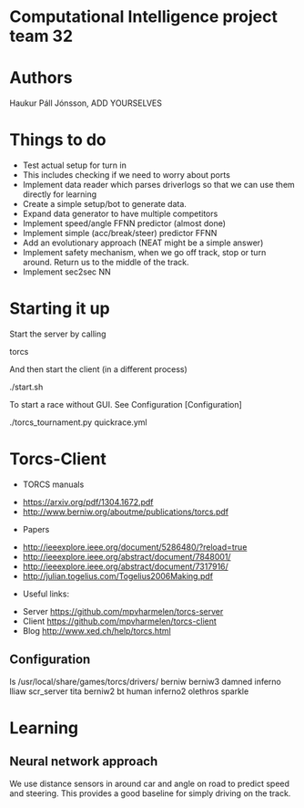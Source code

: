 # Computational Intelligence project team 32

# Authors
Haukur Páll Jónsson, ADD YOURSELVES

# Things to do
- Test actual setup for turn in
- This includes checking if we need to worry about ports
- Implement data reader which parses driverlogs so that we can use them directly for learning
- Create a simple setup/bot to generate data.
- Expand data generator to have multiple competitors
- Implement speed/angle FFNN predictor (almost done)
- Implement simple (acc/break/steer) predictor FFNN
- Add an evolutionary approach (NEAT might be a simple answer)
- Implement safety mechanism, when we go off track, stop or turn around. Return us to the middle of the track.
- Implement sec2sec NN

# Starting it up
Start the server by calling

  torcs

And then start the client (in a different process)

  ./start.sh

To start a race without GUI. See Configuration [Configuration]

  ./torcs_tournament.py quickrace.yml


# Torcs-Client

- TORCS manuals
* https://arxiv.org/pdf/1304.1672.pdf
* http://www.berniw.org/aboutme/publications/torcs.pdf

- Papers
* http://ieeexplore.ieee.org/document/5286480/?reload=true
* http://ieeexplore.ieee.org/abstract/document/7848001/
* http://ieeexplore.ieee.org/abstract/document/7317916/
* http://julian.togelius.com/Togelius2006Making.pdf

- Useful links:
* Server https://github.com/mpvharmelen/torcs-server
* Client https://github.com/mpvharmelen/torcs-client
* Blog http://www.xed.ch/help/torcs.html

## Configuration
ls /usr/local/share/games/torcs/drivers/
berniw   berniw3  damned  inferno   lliaw     scr_server  tita
berniw2  bt       human   inferno2  olethros  sparkle

# Learning

## Neural network approach
We use distance sensors in around car and angle on road to predict speed and steering.
This provides a good baseline for simply driving on the track.
